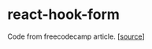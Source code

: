 # react-hook-form

Code from freecodecamp article. [[source](https://www.freecodecamp.org/news/how-to-create-forms-in-react-using-react-hook-form/)]
